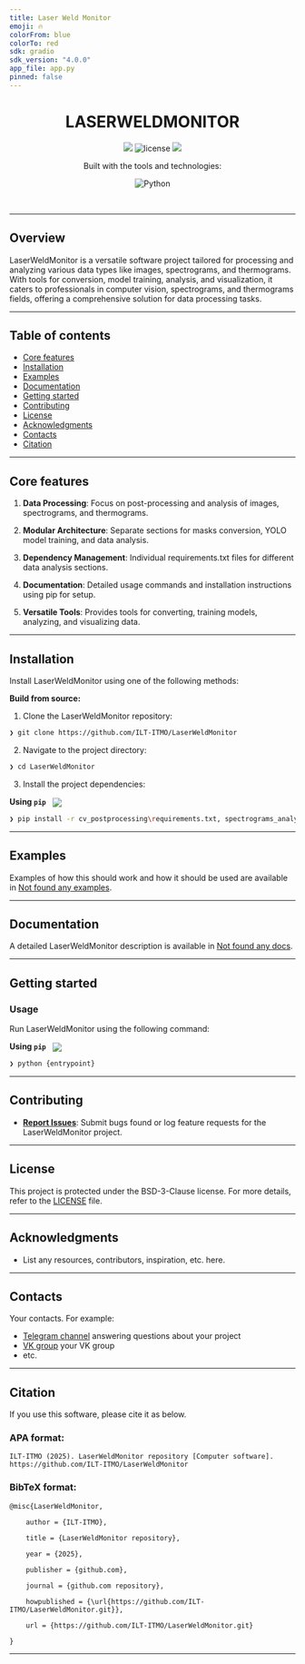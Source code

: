 ```yaml
---
title: Laser Weld Monitor
emoji: 🔥
colorFrom: blue
colorTo: red
sdk: gradio
sdk_version: "4.0.0"
app_file: app.py
pinned: false
---
```


<p align="center"><h1 align="center">LASERWELDMONITOR</h1></p>
<p align="center">
	<a href="https://itmo.ru/"><img src="https://raw.githubusercontent.com/aimclub/open-source-ops/43bb283758b43d75ec1df0a6bb4ae3eb20066323/badges/ITMO_badge.svg"></a>
	<img src="https://img.shields.io/github/license/ILT-ITMO/LaserWeldMonitor?style=BadgeStyleOptions.DEFAULT&logo=opensourceinitiative&logoColor=white&color=blue" alt="license">
	<a href="https://github.com/ITMO-NSS-team/Open-Source-Advisor"><img src="https://img.shields.io/badge/improved%20by-OSA-blue"></a>
</p>
<p align="center">Built with the tools and technologies:</p>
<p align="center">
	<img src="https://img.shields.io/badge/Python-3776AB.svg?style=BadgeStyleOptions.DEFAULT&logo=Python&logoColor=white"alt="Python">
</p>
<br>


---
## Overview

<overview>
LaserWeldMonitor is a versatile software project tailored for processing and analyzing various data types like images, spectrograms, and thermograms. With tools for conversion, model training, analysis, and visualization, it caters to professionals in computer vision, spectrograms, and thermograms fields, offering a comprehensive solution for data processing tasks.
</overview>

---


## Table of contents

- [Core features](#core-features)
- [Installation](#installation)
- [Examples](#examples)
- [Documentation](#documentation)
- [Getting started](#getting-started)
- [Contributing](#contributing)
- [License](#license)
- [Acknowledgments](#acknowledgments)
- [Contacts](#contacts)
- [Citation](#citation)

---

## Core features

<corefeatures>

1. **Data Processing**: Focus on post-processing and analysis of images, spectrograms, and thermograms.
   
2. **Modular Architecture**: Separate sections for masks conversion, YOLO model training, and data analysis.

3. **Dependency Management**: Individual requirements.txt files for different data analysis sections.

4. **Documentation**: Detailed usage commands and installation instructions using pip for setup.

5. **Versatile Tools**: Provides tools for converting, training models, analyzing, and visualizing data.

</corefeatures>

---


## Installation

Install LaserWeldMonitor using one of the following methods:

**Build from source:**

1. Clone the LaserWeldMonitor repository:
```sh
❯ git clone https://github.com/ILT-ITMO/LaserWeldMonitor
```

2. Navigate to the project directory:
```sh
❯ cd LaserWeldMonitor
```

3. Install the project dependencies:


**Using `pip`** &nbsp;
[<img align="center" src="https://img.shields.io/badge/Pip-3776AB.svg?style={badge_style}&logo=pypi&logoColor=white" />](https://pypi.org/project/pip/)

```sh
❯ pip install -r cv_postprocessing\requirements.txt, spectrograms_analysis\requirements.txt, thermograms_analysis\requirements.txt
```



---


## Examples

Examples of how this should work and how it should be used are available in [Not found any examples](https://github.com/ILT-ITMO/LaserWeldMonitor/tree/main/).

---


## Documentation

A detailed LaserWeldMonitor description is available in [Not found any docs]().

---


## Getting started

### Usage

Run LaserWeldMonitor using the following command:
 
 **Using `pip`** &nbsp;
[<img align="center" src="https://img.shields.io/badge/Pip-3776AB.svg?style={badge_style}&logo=pypi&logoColor=white" />](https://pypi.org/project/pip/)

```sh
❯ python {entrypoint}
```


---


## Contributing


- **[Report Issues](https://github.com/ILT-ITMO/LaserWeldMonitor/issues )**: Submit bugs found or log feature requests for the LaserWeldMonitor project.


---


## License

This project is protected under the BSD-3-Clause license. For more details, refer to the [LICENSE]([https://github.com/ILT-ITMO/LaserWeldMonitor/LICE](https://github.com/ILT-ITMO/LaserWeldMonitor/blob/main/LICENSE)) file.

---


## Acknowledgments

- List any resources, contributors, inspiration, etc. here.

---



## Contacts

Your contacts. For example:

- [Telegram channel](https://t.me/) answering questions about your project
- [VK group](<https://vk.com/>) your VK group
- etc.

---


## Citation

If you use this software, please cite it as below.

### APA format:

    ILT-ITMO (2025). LaserWeldMonitor repository [Computer software]. https://github.com/ILT-ITMO/LaserWeldMonitor

### BibTeX format:

    @misc{LaserWeldMonitor,

        author = {ILT-ITMO},

        title = {LaserWeldMonitor repository},

        year = {2025},

        publisher = {github.com},

        journal = {github.com repository},

        howpublished = {\url{https://github.com/ILT-ITMO/LaserWeldMonitor.git}},

        url = {https://github.com/ILT-ITMO/LaserWeldMonitor.git}
        
    }

---
